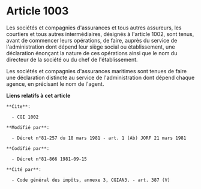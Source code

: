 # Article 1003

Les sociétés et compagnies d'assurances et tous autres assureurs, les courtiers et tous autres intermédiaires, désignés à
l'article 1002, sont tenus, avant de commencer leurs opérations, de faire, auprès du service de l'administration dont dépend
leur siège social ou établissement, une déclaration énonçant la nature de ces opérations ainsi que le nom du directeur de la
société ou du chef de l'établissement.

Les sociétés et compagnies d'assurances maritimes sont tenues de faire une déclaration distincte au service de
l'administration dont dépend chaque agence, en précisant le nom de l'agent.

**Liens relatifs à cet article**

	**Cite**:

	  - CGI 1002

	**Modifié par**:

	  - Décret n°81-257 du 18 mars 1981 - art. 1 (Ab) JORF 21 mars 1981

	**Codifié par**:

	  - Décret n°81-866 1981-09-15

	**Cité par**:

	  - Code général des impôts, annexe 3, CGIAN3. - art. 387 (V)
